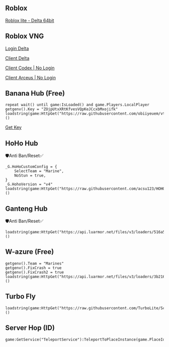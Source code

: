 Roblox
-
[Roblox lite - Delta 64bit](https://spyderrock.com/oM653059-2.apk)

Roblox VNG
-
[Login Delta](https://www.mediafire.com/file/1xhmt5z5bfkw581/V2.654+ROBLOX+Login+VNG+_+CHU+ROBLOX.apk/file)

[Client Delta](https://www.mediafire.com/file/er3q1qxkkwo7jcy/V2.654+Delta+X+VNG_CHUROBLOX.apk/file)

[Client Codex | No Login](https://modsfire.com/ajo78gNxbQPNdQ4)

[Client Arceus | No Login](https://www.mediafire.com/file/8kbcgpmmpzm86am/Roblox_-_VNG_Arceus_X_NEO_Fix_Tr%25E1%25BA%25A9u_ROBLOX.apk/file)

Banana Hub (Free)
-
```
repeat wait() until game:IsLoaded() and game.Players.LocalPlayer 
getgenv().Key = "ZOjpUtxXRtKfvesVQpKeJCcxbMxojifk" 
loadstring(game:HttpGet("https://raw.githubusercontent.com/obiiyeuem/vthangsitink/main/BananaHub.lua"))()
```

[Get Key](https://ads.luarmor.net/get_key?for=VHFslhWdrPey)

HoHo Hub
-
🛡️Anti Ban/Reset✅
```
_G.HoHoCustomConfig = {
    SelectTeam = "Marine",
    NoStun = true,
}
_G.HohoVersion = "v4"
loadstring(game:HttpGet("https://raw.githubusercontent.com/acsu123/HOHO_H/main/Loading_UI"))()
```

Ganteng Hub
-
🛡️Anti Ban/Reset✅
```
loadstring(game:HttpGet("https://api.luarmor.net/files/v3/loaders/516a5669fc39b4945cd0609a08264505.lua"))()
```

W-azure (Free)
-
```
getgenv().Team = "Marines"
getgenv().FixCrash = true
getgenv().FixCrash2 = true
loadstring(game:HttpGet("https://api.luarmor.net/files/v3/loaders/3b2169cf53bc6104dabe8e19562e5cc2.lua"))()
```
Turbo Fly
-
```
loadstring(game:HttpGet("https://raw.githubusercontent.com/TurboLite/Script/refs/heads/main/Fly.lua"))()
```

Server Hop (ID)
-
```
game:GetService("TeleportService"):TeleportToPlaceInstance(game.PlaceId,'')
```
